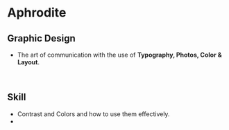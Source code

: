# Aphrodite



## Graphic Design
- The art of communication with the use of **Typography, Photos, Color & Layout**.

<br />

## Skill
- Contrast and Colors and how to use them effectively.
- 
